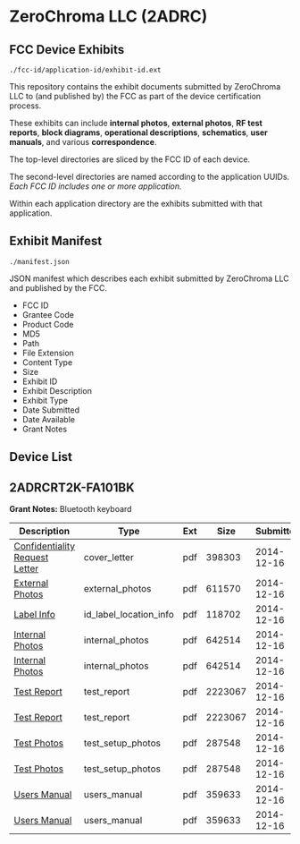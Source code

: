 # ZeroChroma LLC (2ADRC)
## FCC Device Exhibits

```
./fcc-id/application-id/exhibit-id.ext
```

This repository contains the exhibit documents submitted by ZeroChroma LLC to (and published by) the FCC as part of the device certification process.

These exhibits can include **internal photos**, **external photos**, **RF test reports**, **block diagrams**, **operational descriptions**, **schematics**, **user manuals**, and various **correspondence**.

The top-level directories are sliced by the FCC ID of each device.

The second-level directories are named according to the application UUIDs. *Each FCC ID includes one or more application.*

Within each application directory are the exhibits submitted with that application. 

## Exhibit Manifest

```
./manifest.json
```

JSON manifest which describes each exhibit submitted by ZeroChroma LLC and published by the FCC.

- FCC ID
- Grantee Code
- Product Code
- MD5
- Path
- File Extension
- Content Type
- Size
- Exhibit ID
- Exhibit Description
- Exhibit Type
- Date Submitted
- Date Available
- Grant Notes

## Device List
## 2ADRCRT2K-FA101BK
**Grant Notes:** Bluetooth keyboard

| Description | Type | Ext | Size | Submitted | Available |
| ----------- | ---- | --- | ---- | --------- | --------- |
| [Confidentiality Request Letter](2ADRCRT2K-FA101BK/5c537e0cab3712f3ea3246e922ab3279/2473715.pdf) | cover_letter | pdf | 398303 | 2014-12-16 | 2014-12-16 |
| [External Photos](2ADRCRT2K-FA101BK/5c537e0cab3712f3ea3246e922ab3279/2473716.pdf) | external_photos | pdf | 611570 | 2014-12-16 | 2014-12-16 |
| [Label Info](2ADRCRT2K-FA101BK/5c537e0cab3712f3ea3246e922ab3279/2473717.pdf) | id_label_location_info | pdf | 118702 | 2014-12-16 | 2014-12-16 |
| [Internal Photos](2ADRCRT2K-FA101BK/5c537e0cab3712f3ea3246e922ab3279/2473724.pdf) | internal_photos | pdf | 642514 | 2014-12-16 | 2014-12-16 |
| [Internal Photos](2ADRCRT2K-FA101BK/5c537e0cab3712f3ea3246e922ab3279/2473724.pdf) | internal_photos | pdf | 642514 | 2014-12-16 | 2014-12-16 |
| [Test Report](2ADRCRT2K-FA101BK/5c537e0cab3712f3ea3246e922ab3279/2473718.pdf) | test_report | pdf | 2223067 | 2014-12-16 | 2014-12-16 |
| [Test Report](2ADRCRT2K-FA101BK/5c537e0cab3712f3ea3246e922ab3279/2473718.pdf) | test_report | pdf | 2223067 | 2014-12-16 | 2014-12-16 |
| [Test Photos](2ADRCRT2K-FA101BK/5c537e0cab3712f3ea3246e922ab3279/2473726.pdf) | test_setup_photos | pdf | 287548 | 2014-12-16 | 2014-12-16 |
| [Test Photos](2ADRCRT2K-FA101BK/5c537e0cab3712f3ea3246e922ab3279/2473726.pdf) | test_setup_photos | pdf | 287548 | 2014-12-16 | 2014-12-16 |
| [Users Manual](2ADRCRT2K-FA101BK/5c537e0cab3712f3ea3246e922ab3279/2473727.pdf) | users_manual | pdf | 359633 | 2014-12-16 | 2014-12-16 |
| [Users Manual](2ADRCRT2K-FA101BK/5c537e0cab3712f3ea3246e922ab3279/2473727.pdf) | users_manual | pdf | 359633 | 2014-12-16 | 2014-12-16 |
